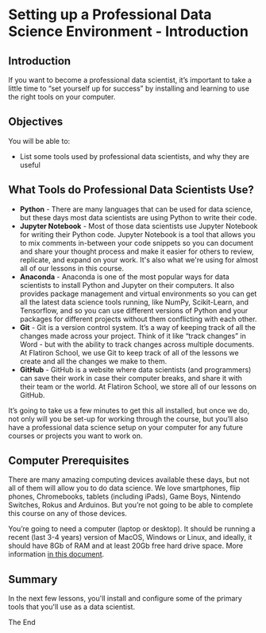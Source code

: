# Setting up a Professional Data Science Environment - Introduction

## Introduction

If you want to become a professional data scientist, it’s important to take a little time to “set yourself up for success” by installing and learning to use the right tools on your computer. 

## Objectives

You will be able to:

 - List some tools used by professional data scientists, and why they are useful

## What Tools do Professional Data Scientists Use?

- **Python** - There are many languages that can be used for data science, but these days most data scientists are using Python to write their code.
- **Jupyter Notebook** - Most of those data scientists use Jupyter Notebook for writing their Python code. Jupyter Notebook is a tool that allows you to mix comments in-between your code snippets so you can document and share your thought process and make it easier for others to review, replicate, and expand on your work. It's also what we're using for almost all of our lessons in this course.
- **Anaconda** - Anaconda is one of the most popular ways for data scientists to install Python and Jupyter on their computers. It also provides package management and virtual environments so you can get all the latest data science tools running, like NumPy, Scikit-Learn, and Tensorflow, and so you can use different versions of Python and your packages for different projects without them conflicting with each other.
- **Git** - Git is a version control system. It’s a way of keeping track of all the changes made across your project. Think of it like “track changes” in Word - but with the ability to track changes across multiple documents. At Flatiron School, we use Git to keep track of all of the lessons we create and all the changes we make to them.
- **GitHub** - GitHub is a website where data scientists (and programmers) can save their work in case their computer breaks, and share it with their team or the world. At Flatiron School, we store all of our lessons on GitHub.

It’s going to take us a few minutes to get this all installed, but once we do, not only will you be set-up for working through the course, but you’ll also have a professional data science setup on your computer for any future courses or projects you want to work on.

## Computer Prerequisites

There are many amazing computing devices available these days, but not all of them will allow you to do data science. We love smartphones, flip phones, Chromebooks, tablets (including iPads), Game Boys, Nintendo Switches, Rokus and Arduinos. But you’re not going to be able to complete this course on any of those devices.

You’re going to need a computer (laptop or desktop). It should be running a recent (last 3-4 years) version of MacOS, Windows or Linux, and ideally, it should have 8Gb of RAM and at least 20Gb free hard drive space. More information <a href="https://learning.flatironschool.com/courses/153/files/32789/download?wrap=1" target="_blank">in this document</a>.

## Summary

In the next few lessons, you'll install and configure some of the primary tools that you'll use as a data scientist.

The End
